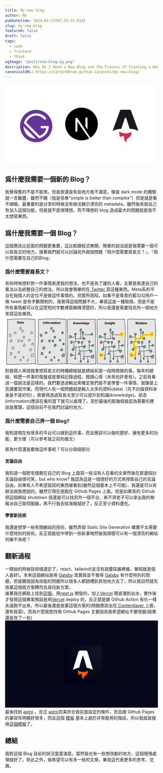```yaml
---
title: My new blog
author: Me
pubDatetime: 2024-03-13T07:55:15.614Z
slug: my-new-blog
featured: false
draft: false
tags:
  - code
  - frontend
  - think
ogImage: "posts/new-blog-og.png"
description: Why Do I Need a New Blog and the Process of Creating a New Blog
canonicalURL: https://cantpr09ram.github.io/posts/my-new-blog/
---
```


![og](./new-blog-og.png)

## 爲什麼我需要一個新的 Blog？

我覺得舊的不是不能用，但是我還是有些地方我不滿意，像是 dark mode 的體驗就一言難盡，雖然不醜（我是信奉"simple is better than complex"）但是就是看不順眼。最重要的是分享的時候沒有辦法顯示漂亮的 metadata，雖然後來我自己有加入這個功能，但是就不是很理想。而不理想的 blog 造成最大的問題就是我不太想寫東西。

## 爲什麼我需要一個 Blog？

這個應該比前面的問題更重要，這比較跟程式無關，簡單的說法就是我需要一個可以寫長文的地方。接著我們就可以討論另外兩個問題『爲什麼需要寫長文？』，『爲什麼需要在自己的Blog』

### 爲什麼需要寫長文？

有些時候想針對一件事情表達我的想法，也不是為了讓別人看，主要是表達自己的看法以及統整自己的想法。所以我會簡單的在[ Twitter ](https://www.twitter.com)寫這種東西。Meta系的平台在我個人的定位不是做這件事情的。但眾所周知，如果不是尊貴的藍勾勾用戶一條 tweet 是有字數限制的，我覺得這個問題不大，畢竟這是一種取捨。但是不是所有事情都可以在這麼短的字數裡面解釋清楚的，所以我還是需要找另外一個地方來寫這些東西。
![data vs wisdom](./data.jpeg)
對我個人來說我會想寫長文的時機總結就是總結前面一段時間做的事，每年的總結、經歷一件事的復盤或是單純記錄過程、閱讀心得（未來也許會有）。之前有看過一個說法是這樣的。我們要透過輸出來確定我們是不是學會一件事情，就像是上完課要寫作業。而現代人有一個問題就是輸入太多的資料(data)（先不討論資料本身是不是好的），我覺得透過寫長文至少可以提升到知識(knowledge)。訊息(information)應該在看的當下就可以處理了。至於最後的那幾個我認為需要的應該是實踐，這個目前不在我們討論的地方。

### 爲什麼需要自己弄一個 Blog?

我知道現在有很多的平台可以做到這件事，而且應該可以做的更好、擁有更多的功能、更方便（可以參考我之前的推文）

那為什麼還是要做這件事呢？可以分兩個部分

#### 言論自由

我知道一個肥宅偶爾在自己的 Blog 上面寫一些沒有人在看的文章然後在那邊探討言論自由很可笑，but who know? 我認為這是一個很好的方式來捍衛自己的言論自由，如果有人不希望我寫的東西被看到(雖然這個基本上不可能)，我還是可以有辦法說我想說的。雖然它現在是跑在 Github Pages 上面，但是如果真的 Github 把這個網站 shutdown 我還是可以找另外一個平台，再不濟老子可以拿出我的樹莓派自己架伺服器，再不行我去貼海報就好了，反正至少資料還在。

#### 學習新技術

我還是想學一些有關網站的技術，雖然弄個 Static Site Generation 確實不太需要什麼特別的技術，反正我能從中學到一些新事物然後我順便可以有一個漂亮的網站何樂不為呢？

## 翻新過程

一開始的時候技術棧選定了，react、tailwind(並沒有說要踩誰捧誰，單純就是個人喜好)。本來這個網站是用 [Gatsby](https://www.gatsbyjs.com/) 其實我並不覺得 [Gatsby](https://www.gatsbyjs.com/) 有什麼特別的問題，但是聽說因為效能的問題所以很多人都跳槽到其他地方去了，所以我自然就先放棄這個就方案轉而去尋找新方案。<br>
接著我在網路上找到[這個](https://github.com/timlrx/tailwind-nextjs-starter-blog)，用[next.js](https://nextjs.org/) 開發的，加上[Vercel](https://vercel.com) 簡直潮到出水，實作後才發現這個專案預設是用[Vercel](https://vercel.com) deploy 的，反正就是跟 Github Action 有仇一樣永遠跑不出來，所以最後還是放棄這個方案的(問題應該出在[ Contentlayer ](https://contentlayer.dev/)上面，還有我菜)，而為什麼我堅持用 Github Pages 主要因為我希望網址不要改變(結果還是改了一些)<br>
![astro](./astro.png)
最後找到 [astro](https://astro.build/) 。反正 [astro](https://astro.build/)完美符合我前面設定的條件，而且跟 Github Pages 的兼容性明顯好很多，而且這個
[模板](https://github.com/satnaing/astro-paper) 基本上處於非常能用的階段，所以我就直接用[這個模板](https://github.com/satnaing/astro-paper)了。

## 總結

我對這個 Blog 目前的狀況當當滿意。當然我也有一些想改動的地方，這個慢慢處理就好了。除此之外，我希望可以有多一些的文章，畢竟這代表更多的思考、沈澱。
